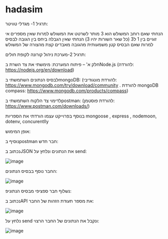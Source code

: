 # hadasim
תרגיל 1- מגדלי טוויטר:

הנחתי שאם רוחב המשולש הוא 3 מותר לשרטט את המשולש למרות שאין מספרים אי זוגיים בין 1 ל3 (כל שאר השורות יהיו 3)
הנחתי שאין הגבלה ביחס בין הגובה לבסיס למרות שאם הבסיס קטן משמעותית מהגובה מאבדים קצת מהצורה של המשולש

תרגיל 2-מערכת ניהול קורונה לקופת חולים:

חלק א' – פיתוח המערכת:
מימשתי את צד השרת בNode.js (להורדה: https://nodejs.org/en/download)

לבסיס הנתונים השתמשתי בmongoDB: (להורדת מונגודיבי: https://www.mongodb.com/try/download/community . להורדת mongoDB compass: https://www.mongodb.com/products/compass)

לדימוי צד הלקוח השתמשתי בpostman: (להורדת פוסטמן: https://www.postman.com/downloads/)

בנוסף בפרוייקט עצמו הורדתי את הספריות mongoose , express , nodemoon, dotenv, concurentlly

אופן המימוש:

נוסיף בpostman חבר חדש:

נכתוב בJSON את הנתונים ונלחץ על send:

![image](https://github.com/talyamos/hadasim/assets/82223855/48ca0c9f-1b9e-4cf2-a17b-d6f62d2bd19b)


החבר נוסף בבסיס הנתונים:

![image](https://github.com/talyamos/hadasim/assets/82223855/03f159fd-9f94-4633-bd88-f858ee6daa85)

נשלוף חבר ספציפי מבסיס הנתוניפ:

נכתוב בAPI את מספר תעודת הזהות של החבר:

![image](https://github.com/talyamos/hadasim/assets/82223855/8dd5e38e-2d68-4f97-9c9d-6a4703cc4ca7)

נלחץ על send ונקבל את הנתונים של החבר הרצוי:

![image](https://github.com/talyamos/hadasim/assets/82223855/9092cbe1-0151-4515-adff-9202cc618407)

